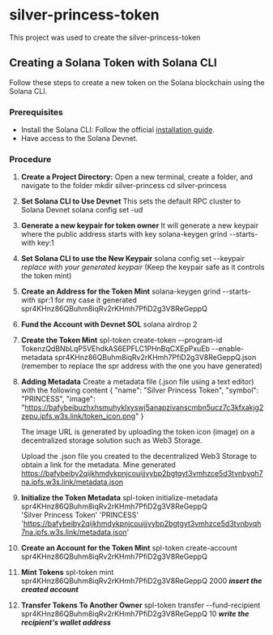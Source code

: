 # silver-princess-token
This project was used to create the silver-princess-token

## Creating a Solana Token with Solana CLI

Follow these steps to create a new token on the Solana blockchain using the Solana CLI.

### Prerequisites

- Install the Solana CLI: Follow the official [installation guide](https://docs.solana.com/cli/install-solana-cli-tools).
- Have access to the Solana Devnet.

### Procedure

1. **Create a Project Directory:**
  Open a new terminal, create a folder, and navigate to the folder
   mkdir silver-princess
   cd silver-princess

2. **Set Solana CLI to Use Devnet**
   This sets the default RPC cluster to Solana Devnet
   solana config set -ud
   
3. **Generate a new keypair for token owner**
   It will generate a new keypair where the public address starts with key
   solana-keygen grind --starts-with key:1

4. **Set Solana CLI to use the New Keypair**
   solana config set --keypair _replace with your generated keypair_
   (Keep the keypair safe as it controls the token mint)

5. **Create an Address for the Token Mint**
   solana-keygen grind --starts-with spr:1
   for my case it generated spr4KHnz86QBuhm8iqRv2rKHmh7PfiD2g3V8ReGeppQ

6. **Fund the Account with Devnet SOL**
   solana airdrop 2

7. **Create the Token Mint**
   spl-token create-token --program-id TokenzQdBNbLqP5VEhdkAS6EPFLC1PHnBqCXEpPxuEb  --enable-metadata spr4KHnz86QBuhm8iqRv2rKHmh7PfiD2g3V8ReGeppQ.json
   (remember to replace the spr address with the one you have generated)
   
8. **Adding Metadata**
  Create a metadata file (.json file using a text editor) with the following content
  {
  "name": "Silver Princess Token",
  "symbol": "PRINCESS",
  "image": "https://bafybeibuzhxhsmuhyklxyswj5anapzivanscmbn5ucz7c3kfxakjg2zepu.ipfs.w3s.link/token_icon.png"
  }

    The image URL is generated by uploading the token icon (image) on a decentralized storage solution such as Web3 Storage.

    Upload the .json file you created to the decentralized Web3 Storage to obtain a link for the metadata. Mine generated https://bafybeiby2qijkhmdykpnjcouijjvybp2bgtgyt3vmhzce5d3tvnbyqh7na.ipfs.w3s.link/metadata.json

9. **Initialize the Token Metadata**
    spl-token initialize-metadata spr4KHnz86QBuhm8iqRv2rKHmh7PfiD2g3V8ReGeppQ \
    'Silver Princess Token' 'PRINCESS' \
    'https://bafybeiby2qijkhmdykpnjcouijjvybp2bgtgyt3vmhzce5d3tvnbyqh7na.ipfs.w3s.link/metadata.json'
    
10. **Create an Account for the Token Mint**
    spl-token create-account spr4KHnz86QBuhm8iqRv2rKHmh7PfiD2g3V8ReGeppQ

11. **Mint Tokens**
    spl-token mint spr4KHnz86QBuhm8iqRv2rKHmh7PfiD2g3V8ReGeppQ 2000 **_insert the created account_**

12. **Transfer Tokens To Another Owner**
    spl-token transfer --fund-recipient spr4KHnz86QBuhm8iqRv2rKHmh7PfiD2g3V8ReGeppQ 10  **_write the recipient's wallet address_**
    
